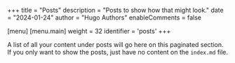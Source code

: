 +++
title = "Posts"
description = "Posts to show how that might look."
date = "2024-01-24"
author = "Hugo Authors"
enableComments = false

[menu]
 [menu.main]
  weight = 32
  identifier = 'posts'
+++


A list of all your content under posts will go here on this paginated section. If you only want to show the posts, just have no content on the `index.md` file.